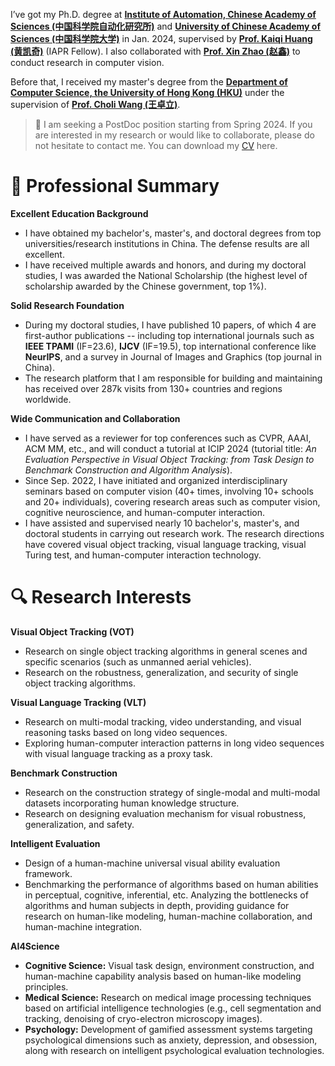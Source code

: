 I’ve got my Ph.D. degree at **[Institute of Automation, Chinese Academy of Sciences (中国科学院自动化研究所)](http://english.ia.cas.cn/)** and **[University of Chinese Academy of Sciences (中国科学院大学)](https://english.ucas.ac.cn/)** in Jan. 2024, supervised by **[Prof. Kaiqi Huang (黄凯奇)](https://people.ucas.ac.cn/~huangkaiqi)** (IAPR Fellow). 
I also collaborated with **[Prof. Xin Zhao (赵鑫)](https://www.xinzhaoai.com/)** to conduct research in computer vision.

Before that, I received my master's degree from the **[Department of Computer Science, the University of Hong Kong (HKU)](https://www.cs.hku.hk/)** under the supervision of **[Prof. Choli Wang (王卓立)](https://www.cs.hku.hk/people/academic-staff/clwang)**.

> 📣 I am seeking a PostDoc position starting from Spring 2024. If you are interested in my research or would like to collaborate, please do not hesitate to contact me. You can download my <a href="https://huuuuusy.github.io/files/CV-EN.pdf">CV</a> here.

# 🤖 Professional Summary

**Excellent Education Background**
- I have obtained my bachelor's, master's, and doctoral degrees from top universities/research institutions in China. The defense results are all excellent.
- I have received multiple awards and honors, and during my doctoral studies, I was awarded the National Scholarship (the highest level of scholarship awarded by the Chinese government, top 1%).

**Solid Research Foundation**
- During my doctoral studies, I have published 10 papers, of which 4 are first-author publications -- including top international journals such as **IEEE TPAMI** (IF=23.6), **IJCV** (IF=19.5), top international conference like **NeurIPS**, and a survey in Journal of Images and Graphics (top journal in China).
- The research platform that I am responsible for building and maintaining has received over 287k visits from 130+ countries and regions worldwide.

**Wide Communication and Collaboration**
- I have served as a reviewer for top conferences such as CVPR, AAAI, ACM MM, etc., and will conduct a tutorial at ICIP 2024 (tutorial title: *An Evaluation Perspective in Visual Object Tracking: from Task Design to Benchmark Construction and Algorithm Analysis*).
- Since Sep. 2022, I have initiated and organized interdisciplinary seminars based on computer vision (40+ times, involving 10+ schools and 20+ individuals), covering research areas such as computer vision, cognitive neuroscience, and human-computer interaction.
- I have assisted and supervised nearly 10 bachelor's, master's, and doctoral students in carrying out research work. The research directions have covered visual object tracking, visual language tracking, visual Turing test, and human-computer interaction technology.

# 🔍️ Research Interests

**Visual Object Tracking (VOT)**
- Research on single object tracking algorithms in general scenes and specific scenarios (such as unmanned aerial vehicles).
- Research on the robustness, generalization, and security of single object tracking algorithms.

**Visual Language Tracking (VLT)**
- Research on multi-modal tracking, video understanding, and visual reasoning tasks based on long video sequences.
- Exploring human-computer interaction patterns in long video sequences with visual language tracking as a proxy task.

**Benchmark Construction**
- Research on the construction strategy of single-modal and multi-modal datasets incorporating human knowledge structure.
- Research on designing evaluation mechanism for visual robustness, generalization, and safety.

**Intelligent Evaluation**
- Design of a human-machine universal visual ability evaluation framework.
- Benchmarking the performance of algorithms based on human abilities in perceptual, cognitive, inferential, etc. Analyzing the bottlenecks of algorithms and human subjects in depth, providing guidance for research on human-like modeling, human-machine collaboration, and human-machine integration.

**AI4Science**
- **Cognitive Science:** Visual task design, environment construction, and human-machine capability analysis based on human-like modeling principles.
- **Medical Science:** Research on medical image processing techniques based on artificial intelligence technologies (e.g., cell segmentation and tracking, denoising of cryo-electron microscopy images).
- **Psychology:** Development of gamified assessment systems targeting psychological dimensions such as anxiety, depression, and obsession, along with research on intelligent psychological evaluation technologies.